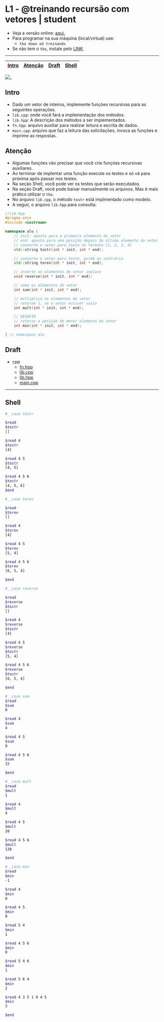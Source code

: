 # L1 - @treinando recursão com vetores | student

- Veja a versão online: [aqui.](https://github.com/qxcodeed/arcade/blob/master/base/treinando/Readme.md)
- Para programar na sua máquina (local/virtual) use:
  - `tko down ed treinando`
- Se não tem o `tko`, instale pelo [LINK](https://github.com/senapk/tko#tko).

---

<!-- toch -->
[Intro](#intro) | [Atenção](#atenção) | [Draft](#draft) | [Shell](#shell)
-- | -- | -- | --
<!-- toch -->

![_](https://raw.githubusercontent.com/qxcodeed/arcade/master/base/treinando/cover.jpg)

## Intro

- Dado um vetor de inteiros, implemente funções recursivas para as seguintes operações.
- `lib.cpp`: onde você fará a implementação dos métodos.
- `lib.hpp`: A descrição dos métodos a ser implementados.
- `fn.hpp`: arquivo auxiliar para realizar leitura e escrita de dados.
- `main.cpp`: arquivo que faz a leitura das solicitações, invoca as funções e imprime as respostas.

## Atenção

- Algumas funções vão precisar que você crie funções recursivas auxiliares.
- Ao terminar de implentar uma função execute os testes e só vá para próxima após passar nos testes.
- Na seção Shell, você pode ver os testes que serão executados.
- Na seção Draft, você pode baixar manualmente os arquivos. Mas é mais prático utilizar o `tko`.
- No arquivo `lib.cpp`, o método `tostr` está implmentado como modelo.
- A seguir, o arquivo `lib.hpp` para consulta:

<!-- load src/cpp/lib.hpp fenced:cpp -->

```cpp
//lib.hpp
#pragma once
#include <iostream>

namespace alu {
    // init: aponta para o primeiro elemento do vetor
    // end: aponta para uma posição depois do último elemento do vetor
    // converte o vetor para texto no formato [1, 2, 3, 4]
    std::string tostr(int * init, int * end);

    // converte o vetor para texto, porém ao contrário
    std::string torev(int * init, int * end);

    // inverte os elementos do vetor inplace
    void reverse(int * init, int * end);

    // soma os elementos do vetor
    int sum(int * init, int * end);

    // multiplica os elementos do vetor
    // retorne 1, se o vetor estiver vazio
    int mult(int * init, int * end);

    // DESAFIO
    // retorne a posição do menor elemento do vetor
    int min(int * init, int * end);

} // namespace alu
```

<!-- load -->

## Draft

<!-- draft -->
- cpp
  - [fn.hpp](https://github.com/qxcodeed/arcade/blob/master/base/treinando/.cache/lang/cpp/fn.hpp)
  - [lib.cpp](https://github.com/qxcodeed/arcade/blob/master/base/treinando/.cache/lang/cpp/lib.cpp)
  - [lib.hpp](https://github.com/qxcodeed/arcade/blob/master/base/treinando/.cache/lang/cpp/lib.hpp)
  - [main.cpp](https://github.com/qxcodeed/arcade/blob/master/base/treinando/.cache/lang/cpp/main.cpp)

<!-- draft -->

___

## Shell
  
```bash
#__case tostr

$read
$tostr
[]

$read 4
$tostr
[4]

$read 4 5
$tostr
[4, 5]

$read 4 5 6
$tostr
[4, 5, 6]
$end
```

```bash
#__case torev

$read
$torev
[]

$read 4
$torev
[4]

$read 4 5
$torev
[5, 4]

$read 4 5 6
$torev
[6, 5, 4]

$end
```

```bash
#__case reverse

$read
$reverse
$tostr
[]

$read 4
$reverse
$tostr
[4]

$read 4 5
$reverse
$tostr
[5, 4]

$read 4 5 6
$reverse
$tostr
[6, 5, 4]

$end
```

```bash
#__case sum
$read
$sum
0

$read 4
$sum
4

$read 4 5
$sum
9

$read 4 5 6
$sum
15

$end
```

```bash
#__case mult
$read
$mult
1

$read 4
$mult
4

$read 4 5
$mult
20

$read 4 5 6
$mult
120

$end
```

```bash
#__case min
$read
$min
-1

$read 4
$min
0

$read 4 5
$min
0

$read 5 4
$min
1

$read 4 5 6
$min
0

$read 5 4 6
$min
1

$read 5 6 4
$min
2

$read 4 3 5 1 9 4 5
$min
3

$end
```
